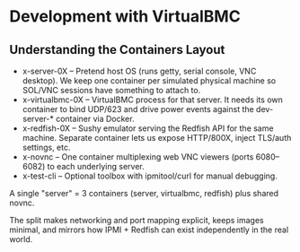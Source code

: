 # Development with VirtualBMC

## Understanding the Containers Layout

- x-server-0X – Pretend host OS (runs getty, serial console, VNC desktop). We
  keep one container per simulated physical machine so SOL/VNC sessions have
  something to attach to.
- x-virtualbmc-0X – VirtualBMC process for that server. It needs its own
  container to bind UDP/623 and drive power events against the dev-server-*
  container via Docker.
- x-redfish-0X – Sushy emulator serving the Redfish API for the same machine.
  Separate container lets us expose HTTP/800X, inject TLS/auth settings, etc.
- x-novnc – One container multiplexing web VNC viewers (ports 6080–6082) to
  each underlying server.
- x-test-cli – Optional toolbox with ipmitool/curl for manual debugging.

A single "server" = 3 containers (server, virtualbmc, redfish) plus shared
novnc.

The split makes networking and port mapping explicit, keeps images minimal, and
mirrors how IPMI + Redfish can exist independently in the real world.
